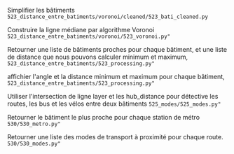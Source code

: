 Simplifier les bâtiments
``
523_distance_entre_batiments/voronoi/cleaned/523_bati_cleaned.py
``

Construire la ligne médiane par algorithme Voronoi
``
523_distance_entre_batiments/voronoi/523_voronoi.py"
``

Retourner une liste de bâtiments proches pour chaque bâtiment,
et une liste de distance que nous pouvons calculer minimum et maximum,
``
523_distance_entre_batiments/523_processing.py"
``

affichier l'angle et la distance minimum et maximum pour chaque bâtiment,
``
523_distance_entre_batiments/523_processing.py"
``

Utiliser l'intersection de ligne layer  et les hub_distance
pour détective les routes, les bus et les vélos entre deux bâtiments
``
525_modes/525_modes.py"
``

Retourner le bâtiment le plus proche pour chaque station de métro 
``
530/530_metro.py"
``

Retourner une liste des modes de transport à proximité pour chaque route.
``
530/530_modes.py"
``

